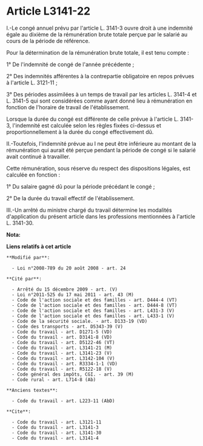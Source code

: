 # Article L3141-22

I.-Le congé annuel prévu par l'article L. 3141-3 ouvre droit à une indemnité égale au dixième de la rémunération brute totale
perçue par le salarié au cours de la période de référence. 

Pour la détermination de la rémunération brute totale, il est tenu compte : 

1° De l'indemnité de congé de l'année précédente ; 

2° Des indemnités afférentes à la contrepartie obligatoire en repos prévues à l'article L. 3121-11 ; 

3° Des périodes assimilées à un temps de travail par les articles L. 3141-4 et L. 3141-5 qui sont considérées comme ayant
donné lieu à rémunération en fonction de l'horaire de travail de l'établissement. 

Lorsque la durée du congé est différente de celle prévue à l'article L. 3141-3, l'indemnité est calculée selon les règles
fixées ci-dessus et proportionnellement à la durée du congé effectivement dû. 

II.-Toutefois, l'indemnité prévue au I ne peut être inférieure au montant de la rémunération qui aurait été perçue pendant la
période de congé si le salarié avait continué à travailler. 

Cette rémunération, sous réserve du respect des dispositions légales, est calculée en fonction : 

1° Du salaire gagné dû pour la période précédant le congé ; 

2° De la durée du travail effectif de l'établissement. 

III.-Un arrêté du ministre chargé du travail détermine les modalités d'application du présent article dans les professions
mentionnées à l'article L. 3141-30.

**Nota:**



**Liens relatifs à cet article**

	**Modifié par**:

	  - Loi n°2008-789 du 20 août 2008 - art. 24

	**Cité par**:

	  - Arrêté du 15 décembre 2009 - art. (V)
	  - Loi n°2011-525 du 17 mai 2011 - art. 43 (M)
	  - Code de l'action sociale et des familles - art. D444-4 (VT)
	  - Code de l'action sociale et des familles - art. D444-8 (VT)
	  - Code de l'action sociale et des familles - art. L431-3 (V)
	  - Code de l'action sociale et des familles - art. L433-1 (V)
	  - Code de la sécurité sociale. - art. D133-19 (VD)
	  - Code des transports - art. D5343-39 (V)
	  - Code du travail - art. D1271-5 (VD)
	  - Code du travail - art. D3141-8 (VD)
	  - Code du travail - art. D5122-46 (VT)
	  - Code du travail - art. L3141-21 (M)
	  - Code du travail - art. L3141-23 (V)
	  - Code du travail - art. L3142-104 (V)
	  - Code du travail - art. R3334-1-1 (VD)
	  - Code du travail - art. R5122-18 (V)
	  - Code général des impôts, CGI. - art. 39 (M)
	  - Code rural - art. L714-8 (Ab)

	**Anciens textes**:

	  - Code du travail - art. L223-11 (AbD)

	**Cite**:

	  - Code du travail - art. L3121-11
	  - Code du travail - art. L3141-3
	  - Code du travail - art. L3141-30
	  - Code du travail - art. L3141-4
